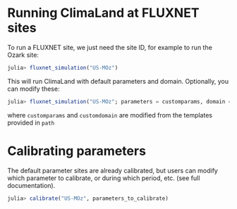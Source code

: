 # Running ClimaLand at FLUXNET sites

To run a FLUXNET site, we just need the site ID, for example to run the Ozark site:

```jl
julia> fluxnet_simulation("US-MOz")
```

This will run ClimaLand with default parameters and domain. Optionally, you can modify these:

```jl
julia> fluxnet_simulation("US-MOz"; parameters = customparams, domain = customdomain)
```

where `customparams` and `customdomain` are modified from the templates provided in `path`

# Calibrating parameters

The default parameter sites are already calibrated, but users can modify which parameter to calibrate, or 
during which period, etc. (see full documentation). 

```jl
julia> calibrate("US-MOz", parameters_to_calibrate)
```
 
